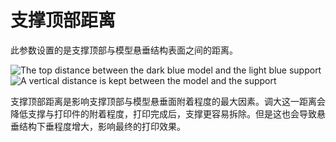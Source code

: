 支撑顶部距离
====
此参数设置的是支撑顶部与模型悬垂结构表面之间的距离。

![The top distance between the dark blue model and the light blue support](../images/support_top_bottom_distance.svg)
![A vertical distance is kept between the model and the support](../images/support_z_distance.png)

支撑顶部距离是影响支撑顶部与模型悬垂面附着程度的最大因素。调大这一距离会降低支撑与打印件的附着程度，打印完成后，支撑更容易拆除。但是这也会导致悬垂结构下垂程度增大，影响最终的打印效果。